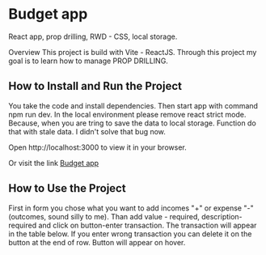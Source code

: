 # Budget app

React app, prop drilling, RWD - CSS, local storage.

Overview
This project is build with Vite - ReactJS. Through this project my goal is to learn how to manage PROP DRILLING.

## How to Install and Run the Project

You take the code and install dependencies.
Then start app with command npm run dev.
In the local environment please remove react strict mode. Because, when you are tring to save the data to local storage.
Function do that with stale data. I didn't solve that bug now.

Open http://localhost:3000 to view it in your browser.

Or visit the link [Budget app](https://budget-prop-drilling.netlify.app/)

## How to Use the Project

First in form you chose what you want to add incomes "+" or expense "-" (outcomes, sound silly to me).
Than add value - required, description-required and click on button-enter transaction.
The transaction will appear in the table below.
If you enter wrong transaction you can delete it on the button at the end of row.
Button will appear on hover.
